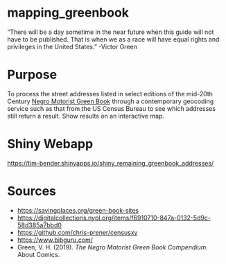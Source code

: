 # mapping_greenbook


“There will be a day sometime in the near future when this guide will not have to be published. That is when we as a race will have equal rights and privileges in the United States.” -Victor Green


# Purpose
To process the street addresses listed in select editions of the mid-20th Century [Negro Motorist Green Book](https://en.wikipedia.org/wiki/The_Negro_Motorist_Green_Book) through a contemporary geocoding service such as that from the US Census Bureau to see which addresses still return a result.  Show results on an interactive map.  

# Shiny Webapp
https://tim-bender.shinyapps.io/shiny_remaining_greenbook_addresses/

# Sources
* https://savingplaces.org/green-book-sites
* https://digitalcollections.nypl.org/items/f6910710-847a-0132-5d9c-58d385a7bbd0
* https://github.com/chris-prener/censusxy
* https://www.bibguru.com/
* Green, V. H. (2019). _The Negro Motorist Green Book Compendium_. About Comics.

